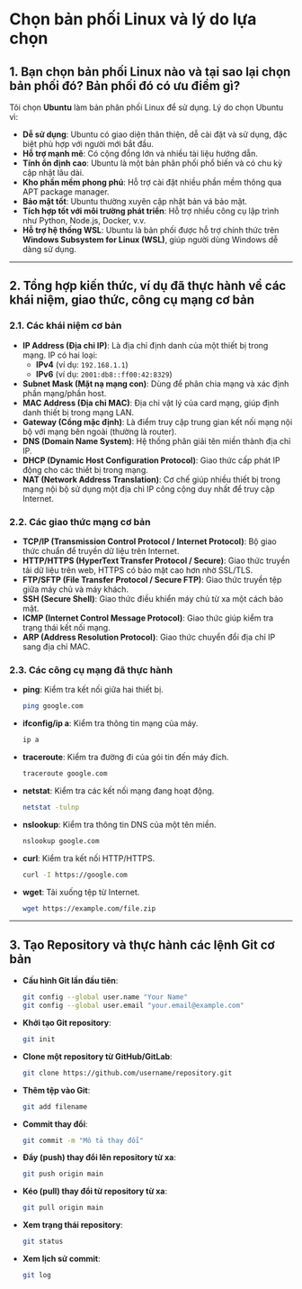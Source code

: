 # Chọn bản phối Linux và lý do lựa chọn

## 1. Bạn chọn bản phối Linux nào và tại sao lại chọn bản phối đó? Bản phối đó có ưu điểm gì?
Tôi chọn **Ubuntu** làm bản phân phối Linux để sử dụng. Lý do chọn Ubuntu vì:

- **Dễ sử dụng**: Ubuntu có giao diện thân thiện, dễ cài đặt và sử dụng, đặc biệt phù hợp với người mới bắt đầu.
- **Hỗ trợ mạnh mẽ**: Có cộng đồng lớn và nhiều tài liệu hướng dẫn.
- **Tính ổn định cao**: Ubuntu là một bản phân phối phổ biến và có chu kỳ cập nhật lâu dài.
- **Kho phần mềm phong phú**: Hỗ trợ cài đặt nhiều phần mềm thông qua APT package manager.
- **Bảo mật tốt**: Ubuntu thường xuyên cập nhật bản vá bảo mật.
- **Tích hợp tốt với môi trường phát triển**: Hỗ trợ nhiều công cụ lập trình như Python, Node.js, Docker, v.v.
- **Hỗ trợ hệ thống WSL**: Ubuntu là bản phối được hỗ trợ chính thức trên **Windows Subsystem for Linux (WSL)**, giúp người dùng Windows dễ dàng sử dụng.

---

## 2. Tổng hợp kiến thức, ví dụ đã thực hành về các khái niệm, giao thức, công cụ mạng cơ bản

### 2.1. Các khái niệm cơ bản
- **IP Address (Địa chỉ IP)**: Là địa chỉ định danh của một thiết bị trong mạng. IP có hai loại:
  - **IPv4** (ví dụ: `192.168.1.1`)
  - **IPv6** (ví dụ: `2001:db8::ff00:42:8329`)
- **Subnet Mask (Mặt nạ mạng con)**: Dùng để phân chia mạng và xác định phần mạng/phần host.
- **MAC Address (Địa chỉ MAC)**: Địa chỉ vật lý của card mạng, giúp định danh thiết bị trong mạng LAN.
- **Gateway (Cổng mặc định)**: Là điểm truy cập trung gian kết nối mạng nội bộ với mạng bên ngoài (thường là router).
- **DNS (Domain Name System)**: Hệ thống phân giải tên miền thành địa chỉ IP.
- **DHCP (Dynamic Host Configuration Protocol)**: Giao thức cấp phát IP động cho các thiết bị trong mạng.
- **NAT (Network Address Translation)**: Cơ chế giúp nhiều thiết bị trong mạng nội bộ sử dụng một địa chỉ IP công cộng duy nhất để truy cập Internet.

### 2.2. Các giao thức mạng cơ bản
- **TCP/IP (Transmission Control Protocol / Internet Protocol)**: Bộ giao thức chuẩn để truyền dữ liệu trên Internet.
- **HTTP/HTTPS (HyperText Transfer Protocol / Secure)**: Giao thức truyền tải dữ liệu trên web, HTTPS có bảo mật cao hơn nhờ SSL/TLS.
- **FTP/SFTP (File Transfer Protocol / Secure FTP)**: Giao thức truyền tệp giữa máy chủ và máy khách.
- **SSH (Secure Shell)**: Giao thức điều khiển máy chủ từ xa một cách bảo mật.
- **ICMP (Internet Control Message Protocol)**: Giao thức giúp kiểm tra trạng thái kết nối mạng.
- **ARP (Address Resolution Protocol)**: Giao thức chuyển đổi địa chỉ IP sang địa chỉ MAC.

### 2.3. Các công cụ mạng đã thực hành
- **ping**: Kiểm tra kết nối giữa hai thiết bị.
  ```sh
  ping google.com
  ```
- **ifconfig/ip a**: Kiểm tra thông tin mạng của máy.
  ```sh
  ip a
  ```
- **traceroute**: Kiểm tra đường đi của gói tin đến máy đích.
  ```sh
  traceroute google.com
  ```
- **netstat**: Kiểm tra các kết nối mạng đang hoạt động.
  ```sh
  netstat -tulnp
  ```
- **nslookup**: Kiểm tra thông tin DNS của một tên miền.
  ```sh
  nslookup google.com
  ```
- **curl**: Kiểm tra kết nối HTTP/HTTPS.
  ```sh
  curl -I https://google.com
  ```
- **wget**: Tải xuống tệp từ Internet.
  ```sh
  wget https://example.com/file.zip
  ```

---

## 3. Tạo Repository và thực hành các lệnh Git cơ bản

- **Cấu hình Git lần đầu tiên**:
  ```sh
  git config --global user.name "Your Name"
  git config --global user.email "your.email@example.com"
  ```

- **Khởi tạo Git repository**:
  ```sh
  git init
  ```

- **Clone một repository từ GitHub/GitLab**:
  ```sh
  git clone https://github.com/username/repository.git
  ```

- **Thêm tệp vào Git**:
  ```sh
  git add filename
  ```

- **Commit thay đổi**:
  ```sh
  git commit -m "Mô tả thay đổi"
  ```

- **Đẩy (push) thay đổi lên repository từ xa**:
  ```sh
  git push origin main
  ```

- **Kéo (pull) thay đổi từ repository từ xa**:
  ```sh
  git pull origin main
  ```

- **Xem trạng thái repository**:
  ```sh
  git status
  ```

- **Xem lịch sử commit**:
  ```sh
  git log
  
